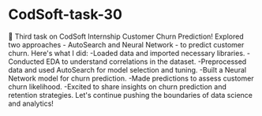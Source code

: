 # CodSoft-task-30
📣 Third task on CodSoft Internship
Customer Churn Prediction! 
Explored two approaches - AutoSearch and Neural Network - to predict customer churn. Here's what I did:
-Loaded data and imported necessary libraries.
-Conducted EDA to understand correlations in the dataset.
-Preprocessed data and used AutoSearch for model selection and tuning.
-Built a Neural Network model for churn prediction.
-Made predictions to assess customer churn likelihood.
-Excited to share insights on churn prediction and retention strategies.
 Let's continue pushing the boundaries of data science and analytics! 
